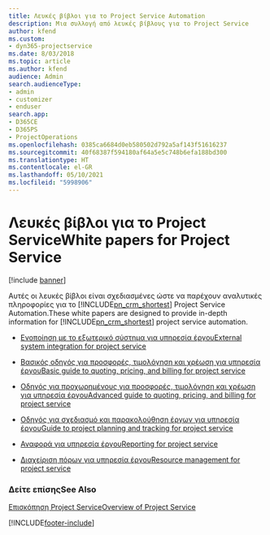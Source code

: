 ```yaml
---
title: Λευκές βίβλοι για το Project Service Automation
description: Μια συλλογή από λευκές βίβλους για το Project Service
author: kfend
ms.custom:
- dyn365-projectservice
ms.date: 8/03/2018
ms.topic: article
ms.author: kfend
audience: Admin
search.audienceType:
- admin
- customizer
- enduser
search.app:
- D365CE
- D365PS
- ProjectOperations
ms.openlocfilehash: 0385ca6684d0eb580502d792a5af143f51616237
ms.sourcegitcommit: 40f68387f594180af64a5e5c748b6efa188bd300
ms.translationtype: HT
ms.contentlocale: el-GR
ms.lasthandoff: 05/10/2021
ms.locfileid: "5998906"
---
```

# <a name="white-papers-for-project-service"></a><span data-ttu-id="f424d-103">Λευκές βίβλοι για το Project Service</span><span class="sxs-lookup"><span data-stu-id="f424d-103">White papers for Project Service</span></span>

[!include [banner](../includes/psa-now-project-operations.md)]

<span data-ttu-id="f424d-104">Αυτές οι λευκές βίβλοι είναι σχεδιασμένες ώστε να παρέχουν αναλυτικές πληροφορίες για το [!INCLUDE[pn_crm_shortest](../includes/pn-crm-shortest.md)] Project Service Automation.</span><span class="sxs-lookup"><span data-stu-id="f424d-104">These white papers are designed to provide in-depth information for [!INCLUDE[pn_crm_shortest](../includes/pn-crm-shortest.md)] project service automation.</span></span>

-   [<span data-ttu-id="f424d-105">Ενοποίηση με το εξωτερικό σύστημα για υπηρεσία έργου</span><span class="sxs-lookup"><span data-stu-id="f424d-105">External system integration for project service</span></span>](https://go.microsoft.com/fwlink/?LinkId=825445)

-   [<span data-ttu-id="f424d-106">Βασικός οδηγός για προσφορές, τιμολόγηση και χρέωση για υπηρεσία έργου</span><span class="sxs-lookup"><span data-stu-id="f424d-106">Basic guide to quoting, pricing, and billing for project service</span></span>](https://go.microsoft.com/fwlink/?LinkId=825241)

-   [<span data-ttu-id="f424d-107">Οδηγός για προχωρημένους για προσφορές, τιμολόγηση και χρέωση για υπηρεσία έργου</span><span class="sxs-lookup"><span data-stu-id="f424d-107">Advanced guide to quoting, pricing, and billing for project service</span></span>](https://go.microsoft.com/fwlink/?LinkId=825242)

-   [<span data-ttu-id="f424d-108">Οδηγός για σχεδιασμό και παρακολούθηση έργων για υπηρεσία έργου</span><span class="sxs-lookup"><span data-stu-id="f424d-108">Guide to project planning and tracking for project service</span></span>](https://go.microsoft.com/fwlink/?LinkId=825243)

-   [<span data-ttu-id="f424d-109">Αναφορά για υπηρεσία έργου</span><span class="sxs-lookup"><span data-stu-id="f424d-109">Reporting for project service</span></span>](https://go.microsoft.com/fwlink/?LinkId=825446)

-   [<span data-ttu-id="f424d-110">Διαχείριση πόρων για υπηρεσία έργου</span><span class="sxs-lookup"><span data-stu-id="f424d-110">Resource management for project service</span></span>](https://go.microsoft.com/fwlink/?LinkId=825244)

### <a name="see-also"></a><span data-ttu-id="f424d-111">Δείτε επίσης</span><span class="sxs-lookup"><span data-stu-id="f424d-111">See Also</span></span>
 [<span data-ttu-id="f424d-112">Επισκόπηση Project Service</span><span class="sxs-lookup"><span data-stu-id="f424d-112">Overview of Project Service</span></span>](../psa/overview.md)


[!INCLUDE[footer-include](../includes/footer-banner.md)]
